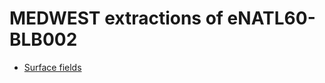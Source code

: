 # MEDWEST extractions of eNATL60-BLB002

 - [Surface fields](../items/MEDWEST60-BLB002-SSH-SST-SSS-SSU-SSV.md) 
